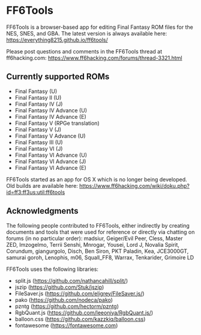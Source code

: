 # FF6Tools

FF6Tools is a browser-based app for editing Final Fantasy ROM files for the NES, SNES, and GBA. The latest version is always available here:
https://everything8215.github.io/ff6tools/

Please post questions and comments in the FF6Tools thread at ff6hacking.com:
https://www.ff6hacking.com/forums/thread-3321.html

## Currently supported ROMs

- Final Fantasy (U)
- Final Fantasy II (U)
- Final Fantasy IV (J)
- Final Fantasy IV Advance (U)
- Final Fantasy IV Advance (E)
- Final Fantasy V (RPGe translation)
- Final Fantasy V (J)
- Final Fantasy V Advance (U)
- Final Fantasy III (U)
- Final Fantasy VI (J)
- Final Fantasy VI Advance (U)
- Final Fantasy VI Advance (J)
- Final Fantasy VI Advance (E)

FF6Tools started as an app for OS X which is no longer being developed. Old builds are available here:
https://www.ff6hacking.com/wiki/doku.php?id=ff3:ff3us:util:ff6tools

## Acknowledgments

The following people contributed to FF6Tools, either indirectly by creating documents and tools that were used for reference or directly via chatting on forums (in no particular order): madsiur, Geiger/Evil Peer, Cless, Master ZED, Imzogelmo, Terrii Senshi, Mnrogar, Yousei, Lord J, Novalia Spirit, Corundum, giangurgolo, Disch, Ben Siron, PKT Paladin, Kea, JCE3000GT, samurai goroh, Lenophis, m06, Squall_FF8, Warrax, Tenkarider, Grimoire LD

FF6Tools uses the following libraries:

- split.js (https://github.com/nathancahill/split/)
- jszip (https://github.com/Stuk/jszip)
- FileSaver.js (https://github.com/eligrey/FileSaver.js/)
- pako (https://github.com/nodeca/pako)
- pzntg (https://github.com/hectorm/pzntg)
- RgbQuant.js (https://github.com/leeoniya/RgbQuant.js/)
- balloon.css (https://github.com/kazzkiq/balloon.css)
- fontawesome (https://fontawesome.com)
